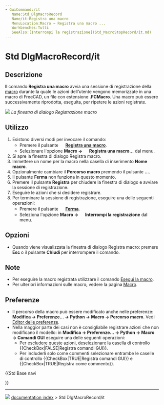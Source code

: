 ```yaml
---
- GuiCommand:/it
   Name:Std_DlgMacroRecord
   Name/it:Registra una macro
   MenuLocation:Macro → Registra una macro ...
   Workbenches:Tutti
   SeeAlso:[Interrompi la registrazione](Std_MacroStopRecord/it.md)
---
```


# Std DlgMacroRecord/it



## Descrizione

Il comando **Registra una macro** avvia una sessione di registrazione della [macro](Macros/it.md) durante la quale le azioni dell\'utente vengono memorizzate in una macro di FreeCAD, un file con estensione **.FCMacro**. Una macro può essere successivamente riprodotta, eseguita, per ripetere le azioni registrate.

![](images/Std_DlgMacroRecord_dialog.png ) 
*La finestra di dialogo Registrazione macro*



## Utilizzo

1.  Esistono diversi modi per invocare il comando:
    -   Premere il pulsante **<img src="images/Std_DlgMacroRecord.svg" width=16px> [Registra una macro](Std_DlgMacroRecord/it.md)**.
    -   Selezionare l\'opzione **Macro → <img src="images/Std_DlgMacroRecord.svg" width=16px> Registra una macro...** dal menu.
2.  Si apre la finestra di dialogo Registra macro.
3.  Immettere un nome per la macro nella casella di inserimento **Nome macro**.
4.  Opzionalmente cambiare il **Percorso macro** premendo il pulsante **...**.
5.  Il pulsante **Ferma** non funziona in questo momento.
6.  Premere il pulsante **Registra** per chiudere la finestra di dialogo e avviare la sessione di registrazione.
7.  Eseguire le azioni che si desidere registrare.
8.  Per terminare la sessione di registrazione, eseguire una delle seguenti operazioni:
    -   Premere il pulsante **<img src="images/Std_MacroStopRecord.svg" width=16px> [Ferma](Std_MacroStopRecord/it.md)**.
    -   Seleziona l\'opzione **Macro → <img src="images/Std_MacroStopRecord.svg" width=16px> Interrompi la registrazione** dal menu.



## Opzioni

-   Quando viene visualizzata la finestra di dialogo Registra macro: premere **Esc** o il pulsante **Chiudi** per interrompere il comando.



## Note

-   Per eseguire la macro registrata utilizzare il comando [Esegui la macro](Std_DlgMacroExecute/it.md).
-   Per ulteriori informazioni sulle macro, vedere la pagina [Macro](Macros/it.md).



## Preferenze

-   Il percorso della macro può essere modificato anche nelle preferenze: **Modifica → Preferenze... → Python → Macro → Percorso macro**. Vedi [Editor delle preferenze](Preferences_Editor/it#Macro.md).
-   Nella maggior parte dei casi non è consigliabile registrare azioni che non modificano il modello: in **Modifica → Preferenze... → Python → Macro → Comandi GUI** eseguire una delle seguenti operazioni:
    -   Per escludere queste azioni, deselezionare la casella di controllo {{CheckBox|FALSE|Registra comandi GUI}}.
    -   Per includerli solo come commenti selezionare entrambe le caselle di controllo {{CheckBox|TRUE|Registra comandi GUI}} e {{CheckBox|TRUE|Registra come commento}}.





{{Std Base navi

}}



---
![](images/Button_right.svg) [documentation index](../README.md) > Std DlgMacroRecord/it

